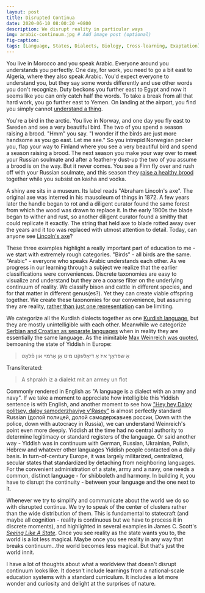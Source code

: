 ```yaml
---
layout: post
title: Disrupted Continua
date: 2020-06-10 08:00:20 +0800
description: We disrupt reality in particular ways
img: arabic-continuum.jpg # Add image post (optional)
fig-caption: 
tags: [Language, States, Dialects, Biology, Cross-learning, Exaptation]
---
```


You live in Morocco and you speak Arabic. Everyone around you understands you perfectly. One day, for work, you need to go a bit east to Algeria, where they also speak Arabic. You'd expect everyone to understand you, but they say some words differently and use other words you don't recognize. Duty beckons you further east to Egypt and now it seems like you can only catch half the words. To take a break from all that hard work, you go further east to Yemen. On landing at the airport, you find you simply cannot [understand a thing](https://en.wikipedia.org/wiki/Dialect_continuum).

You're a bird in the arctic. You live in Norway, and one day you fly east to Sweden and see a very beautiful bird. The two of you spend a season raising a brood. "Hmm" you say. "I wonder if the birds are just more handsome as you go east. Let me see." So you intrepid Norwegian pecker you, flap your way to Finland where you see a very beautiful bird and spend a season raising a brood. The next season you make your way over to meet your Russian soulmate and after a feather-y dust-up the two of you assume a brood is on the way. But it never comes. You see a Finn fly over and rush off with your Russian soulmate, and this season they [raise a healthy brood](https://en.wikipedia.org/wiki/Ring_species) together while you subsist on kasha and vodka.

A shiny axe sits in a museum. Its label reads "Abraham Lincoln's axe". The original axe was interred in his mausoleum of things in 1872. A few years later the handle began to rot and a diligent curator found the same forest from which the wood was drawn to replace it. In the early 1900s the blade began to wither and rust, so another diligent curator found a smithy that could replicate it exactly. The string that held axe to blade rotted away over the years and it too was replaced with utmost attention to detail. Today, can anyone see [Lincoln's axe](https://en.wikipedia.org/wiki/Ship_of_Theseus)?

These three examples highlight a really important part of education to me - we start with extremely rough categories. "Birds" - all birds are the same. "Arabic" - everyone who speaks Arabic understands each other. As we progress in our learning through a subject we realize that the earlier classifications were conveniences. Discrete taxonomies are easy to visualize and understand but they are a coarse filter on the underlying continuum of reality. We classify bison and cattle in different species, and for that matter in different genus(es?). Yet they can create viable offspring together. We create these taxonomies for our convenience, but assuming they are reality, [rather than just one representation](https://en.wikipedia.org/wiki/Map%E2%80%93territory_relation#%22A_map_is_not_the_territory%22) can be limiting.

We categorize all the Kurdish dialects together as one [Kurdish language](https://en.wikipedia.org/wiki/Kurdish_languages), but they are mostly unintelligible with each other. Meanwhile we categorize [Serbian and Croatian as separate languages](https://en.wikipedia.org/wiki/Serbo-Croatian) when in reality they are essentially the same language. As the inimitable [Max Weinreich was quoted](https://en.wikipedia.org/wiki/A_language_is_a_dialect_with_an_army_and_navy), bemoaning the state of Yiddish in Europe:

>אַ שפּראַך איז אַ דיאַלעקט מיט אַן אַרמיי און פֿלאָט 

Transliterated:

>A shprakh iz a dialekt mit an armey un flot

Commonly rendered in English as "A language is a dialect with an army and navy". If we take a moment to appreciate how intelligible this Yiddish sentence is with English, and another moment to see how ["Hey hey Daloy politsey, daloy samoderzhaviye v'Rasey"](https://www.youtube.com/watch?v=1ft9iuZu0AI) is almost perfectly standard Russian (долой полицей, долой самодержавиев россии, Down with the police, down with autocracy in Russia), we can understand Weinreich's point even more deeply. Yiddish at the time had no central authority to determine legitimacy or standard registers of the language. Or said another way - Yiddish was in continuum with German, Russian, Ukrainian, Polish, Hebrew and whatever other languages Yiddish people contacted on a daily basis. In turn-of-century Europe, it was largely militarized, centralized, secular states that standardized by detaching from neighboring languages. For the convenient administration of a state, army and a navy, one needs a common, distinct language - for shibboleth and harmony. In building it, you have to disrupt the continuity - between your language and the one next to it.

Whenever we try to simplify and communicate about the world we do so with disrupted continua. We try to speak of the center of clusters rather than the wide distribution of them. This is fundamental to statecraft (and maybe all cognition - reality is continuous but we have to process it in discrete moments), and highlighted in several examples in James C. Scott's [_Seeing Like A State_](https://www.amazon.sg/Seeing-Like-State-Certain-Condition/dp/0300078153). Once you see reality as the state wants you to, the world is a lot less magical. Maybe once you see reality in any way that breaks continuum...the world becomes less magical. But that's just the world innit.

I have a lot of thoughts about what a worldview that doesn't disrupt continuum looks like. It doesn't include learnings from a national-scale education systems with a standard curriculum. It includes a lot more wonder and curiosity and delight at the surprises of nature.
